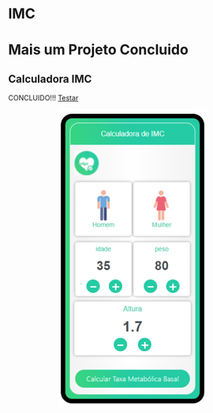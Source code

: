 # IMC

<H1>Mais um Projeto Concluido</H1>
<H2>Calculadora IMC</H2>

CONCLUIDO!!! <a href="https://favoritos-rf.000webhostapp.com/calculadoras/imc/ver2/index.html">Testar</a>

<p align="center">
<a href="https://favoritos-rf.000webhostapp.com/calculadoras/imc/ver2/index.html"><img width="300" src="/assets/img/IMC.png"></a>
  
</p>
